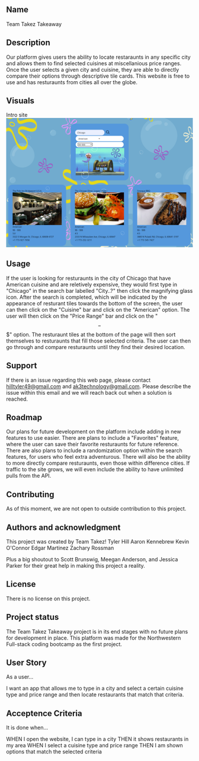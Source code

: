 ## Name

Team Takez Takeaway

## Description

Our platform gives users the ability to locate restaraunts in any specific city and allows them to find selected cuisines at miscellanious price ranges. Once the user selects a given city and cuisine, they are able to directly compare their options through descriptive tile cards. This website is free to use and has resturaunts from cities all over the globe.

## Visuals

Intro site
![Takez Takeaway Intro Site](./assets/images/Takez%20Takeaway%20example.PNG)

## Usage

If the user is looking for resturaunts in the city of Chicago that have American cuisine and are reletively expensive, they would first type in "Chicago" in the search bar labelled "City..?" then click the magnifying glass icon. After the search is completed, which will be indicated by the appearance of resturant tiles towards the bottom of the screen, the user can then click on the "Cuisine" bar and click on the "American" option. The user will then click on the "Price Range" bar and click on the "$$-$$$" option. The resturaunt tiles at the bottom of the page will then sort themselves to resturaunts that fill those selected criteria. The user can then go through and compare resturaunts until they find their desired location.

## Support

If there is an issue regarding this web page, please contact hilltyler49@gmail.com and ak3technology@gmail.com. Please describe the issue within this email and we will reach back out when a solution is reached.

## Roadmap

Our plans for future development on the platform include adding in new features to use easier. There are plans to include a "Favorites" feature, where the user can save their favorite resturaunts for future reference. There are also plans to include a randomization option within the search features, for users who feel extra adventurous. There will also be the ability to more directly compare resturaunts, even those within difference cities. If traffic to the site grows, we will even include the ability to have unlimited pulls from the API.

## Contributing

As of this moment, we are not open to outside contribution to this project.

## Authors and acknowledgment

This project was created by Team Takez!
Tyler Hill
Aaron Kennebrew
Kevin O'Connor
Edgar Martinez
Zachary Rossman

Plus a big shoutout to Scott Brunswig, Meegan Anderson, and Jessica Parker for their great help in making this project a reality.

## License

There is no license on this project.

## Project status

The Team Takez Takeaway project is in its end stages with no future plans for development in place. This platform was made for the Northwestern Full-stack coding bootcamp as the first project.

## User Story

As a user...

I want an app that allows me to type in a city and select a certain cuisine type and price range and then locate restaurants that match that criteria.

## Acceptence Criteria

It is done when...

WHEN I open the website, I can type in a city
THEN it shows restaurants in my area
WHEN I select a cuisine type and price range
THEN I am shown options that match the selected criteria

